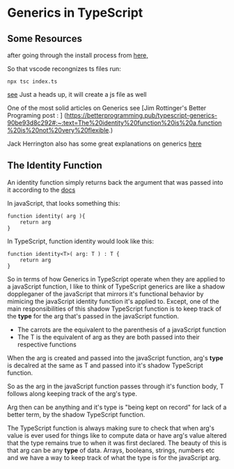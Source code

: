 # Generics in TypeScript

## Some Resources

after going through the install process from [here,](https://www.c-sharpcorner.com/blogs/typescript-you-first-program-in-ts)

So that vscode recongnizes ts files run:

    npx tsc index.ts

[see](https://stackoverflow.com/a/56279581/7857134)
Just a heads up, it will create a js file as well

One of the most solid articles on Generics see [Jim Rottinger's Better Programing post : ] (https://betterprogramming.pub/typescript-generics-90be93d8c292#:~:text=The%20identity%20function%20is%20a,function%20is%20not%20very%20flexible.)

Jack Herrington also has some great explanations on generics [here](https://www.youtube.com/watch?v=Q4QDyr0jLfo)

## The Identity Function

An identity function simply returns back the argument that was passed into it according to the [docs](https://www.typescriptlang.org/docs/handbook/2/generics.html)

In javaScript, that looks something this:

    function identity( arg ){
        return arg
    }

In TypeScript, function identity would look like this:

    function identity<T>( arg: T ) : T {
        return arg
    }

So in terms of how Generics in TypeScript operate when they are applied to a javaScript function, I like to think of TypeScript generics are like a shadow doppleganer of the javaScript that mirrors it's functional behavior by mimicing the javaScript identity function it's applied to. Except, one of the main responsibilities of this shadow TypeScript function is to keep track of the **type** for the arg that's passed in the javaScript function.

- The carrots are the equivalent to the parenthesis of a javaScript function
- The T is the equivalent of arg as they are both passed into their respective functions

When the arg is created and passed into the javaScript function, arg's **type** is decalred at the same as T and passed into it's shadow TypeScript function.

So as the arg in the javaScript function passes through it's function body, T follows along keeping track of the arg's type.

Arg then can be anything and it's type is "being kept on record" for lack of a better term, by the shadow TypeScript function.

The TypeScript function is always making sure to check that when arg's value is ever used for things like to compute data or have arg's value altered that the type remains true to when it was first declared. The beauty of this is that arg can be any **type** of data. Arrays, booleans, strings, numbers etc and we have a way to keep track of what the type is for the javaScript arg.
